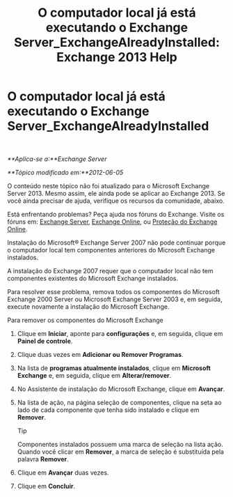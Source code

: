 ﻿---
title: 'O computador local já está executando o Exchange Server_ExchangeAlreadyInstalled: Exchange 2013 Help'
TOCTitle: O computador local já está executando o Exchange Server_ExchangeAlreadyInstalled
ms:assetid: 3f168b5d-9910-418f-86fb-e99d852dcb5e
ms:mtpsurl: https://technet.microsoft.com/pt-br/library/ms.exch.setupreadiness.exchangealreadyinstalled(v=EXCHG.150)
ms:contentKeyID: 50485432
ms.date: 05/22/2018
mtps_version: v=EXCHG.150
ms.translationtype: MT
---

# O computador local já está executando o Exchange Server\_ExchangeAlreadyInstalled

 

_**Aplica-se a:**Exchange Server_

_**Tópico modificado em:**2012-06-05_

O conteúdo neste tópico não foi atualizado para o Microsoft Exchange Server 2013. Mesmo assim, ele ainda pode se aplicar ao Exchange 2013. Se você ainda precisar de ajuda, verifique os recursos da comunidade, abaixo.

Está enfrentando problemas? Peça ajuda nos fóruns do Exchange. Visite os fóruns em: [Exchange Server](https://go.microsoft.com/fwlink/p/?linkid=60612), [Exchange Online](https://go.microsoft.com/fwlink/p/?linkid=267542), ou [Proteção do Exchange Online](https://go.microsoft.com/fwlink/p/?linkid=285351).

Instalação do Microsoft® Exchange Server 2007 não pode continuar porque o computador local tem componentes anteriores do Microsoft Exchange instalados.

A instalação do Exchange 2007 requer que o computador local não tem componentes existentes do Microsoft Exchange instalados.

Para resolver esse problema, remova todos os componentes do Microsoft Exchange 2000 Server ou Microsoft Exchange Server 2003 e, em seguida, execute novamente a instalação do Microsoft Exchange.

Para remover os componentes do Microsoft Exchange

1.  Clique em **Iniciar**, aponte para **configurações** e, em seguida, clique em **Painel de controle**.

2.  Clique duas vezes em **Adicionar ou Remover Programas**.

3.  Na lista de **programas atualmente instalados**, clique em **Microsoft Exchange** e, em seguida, clique em **Alterar/remover**.

4.  No Assistente de instalação do Microsoft Exchange, clique em **Avançar**.

5.  Na lista de ação, na página seleção de componentes, clique na seta ao lado de cada componente que tenha sido instalado e clique em **Remover**.
    

    > [!TIP]
    > Componentes instalados possuem uma marca de seleção na lista ação. Quando você clicar em <STRONG>Remover</STRONG>, a marca de seleção é substituída pela palavra <STRONG>Remover</STRONG>.



6.  Clique em **Avançar** duas vezes.

7.  Clique em **Concluir**.

